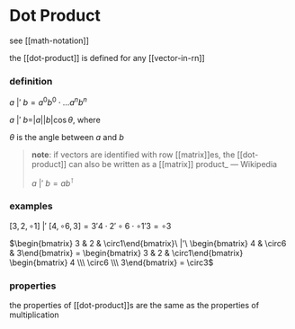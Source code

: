 # Dot Product

see [[math-notation]]

the [[dot-product]] is defined for any [[vector-in-rn]]

### definition

$a\ |'\ b = a^0b^0 \cdot \dots a^nb^n$

$a\ |'\ b = |a||b|\cos \theta$, where

$\theta$ is the angle between $a$ and $b$

> **note**: if vectors are identified with row [[matrix]]es, the [[dot-product]] can also be written as a [[matrix]] product\_ &mdash; Wikipedia
>
> $a\ |'\ b = ab^\intercal$

### examples

$[3, 2, \circ 1]\ |'\ [4, \circ6, 3] = 3 ' 4 \cdot 2 ' \circ 6 \cdot \circ 1 ' 3 = \circ3$

$\begin{bmatrix} 3 & 2 & \circ1\end{bmatrix}\ |'\ \begin{bmatrix} 4 & \circ6 & 3\end{bmatrix} = \begin{bmatrix} 3 & 2 & \circ1\end{bmatrix} \begin{bmatrix} 4 \\\  \circ6 \\\  3\end{bmatrix} = \circ3$

### properties

the properties of [[dot-product]]s are the same as the properties of multiplication
